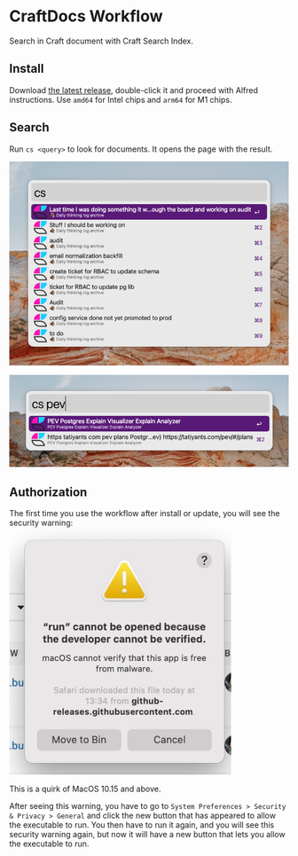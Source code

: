 # CraftDocs Workflow

Search in Craft document with Craft Search Index.

## Install
Download
[the latest release](https://github.com/kudrykv/alfred-craftdocs-searchindex/releases/tag/v0.1.2),
double-click it and proceed with Alfred instructions.
Use `amd64` for Intel chips and `arm64` for M1 chips.

## Search
Run `cs <query>` to look for documents.
It opens the page with the result.

![](search_1.png)

![](search_2.png)

## Authorization
The first time you use the workflow after install or update, you will see the security warning:
<img alt="unidentified developer security warning" src="security_warning.jpeg" width="400">

This is a quirk of MacOS 10.15 and above.

After seeing this warning, you have to go to
`System Preferences > Security & Privacy > General`
and click the new button that has appeared to allow the executable to run.
You then have to run it again, and you will see this security warning again,
but now it will have a new button that lets you allow the executable to run.
